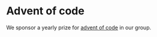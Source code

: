 # Advent of code

We sponsor a yearly prize for [advent of code](https://adventofcode.com/) in our group.

